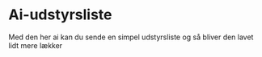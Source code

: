 # Ai-udstyrsliste
Med den her ai kan du sende en simpel udstyrsliste og så bliver den lavet lidt mere lækker
